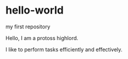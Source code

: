 # hello-world
my first repository

Hello, I am a protoss highlord.

I like to perform tasks efficiently and effectively. 

